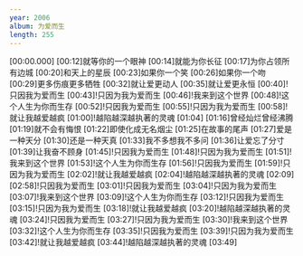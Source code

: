 ```yaml
---
year: 2006
album: 为爱而生
length: 255
---
```

[00:00.000]
[00:12]就等你的一个眼神
[00:14]就能为你长征
[00:17]为你占领所有边城
[00:20]和天上的星辰
[00:23]如果你一个笑
[00:26]如果你一个吻
[00:29]更多伤痕更多牺牲
[00:32]就让爱更动人
[00:35]就让爱更永恒
[00:40]!只因我为爱而生
[00:43]!只因为我为爱而生
[00:46]!我来到这个世界
[00:48]!这个人生为你而生存
[00:52]!只因我为爱而生
[00:55]!只因为我为爱而生
[00:58]!就让我越爱越疯
[01:00]!越陷越深越执著的灵魂
[01:04]
[01:16]曾经灿烂曾经沸腾
[01:19]就不会有悔恨
[01:22]即使化成无名烟尘
[01:25]在故事的尾声
[01:27]爱是一种天分
[01:30]还是一种天真
[01:33]我不多想我不多问
[01:36]让爱忘了分寸
[01:39]让我奋不顾身
[01:45]!只因我为爱而生
[01:48]!只因为我为爱而生
[01:51]!我来到这个世界
[01:53]!这个人生为你而生存
[01:56]!只因我为爱而生
[01:59]!只因为我为爱而生
[02:02]!就让我越爱越疯
[02:04]!越陷越深越执著的灵魂
[02:09]
[02:58]!只因我为爱而生
[03:01]!只因我为爱而生
[03:04]!只因为我为爱而生
[03:07]!我来到这个世界
[03:09]!这个人生为你而生存
[03:12]!只因我为爱而生
[03:15]!只因为我为爱而生
[03:18]!就让我越爱越疯
[03:20]!越陷越深越执著的灵魂
[03:24]!只因我为爱而生
[03:27]!只因为我为爱而生
[03:30]!我来到这个世界
[03:32]!这个人生为你而生存
[03:35]!只因我为爱而生
[03:39]!只因为我为爱而生
[03:42]!就让我越爱越疯
[03:44]!越陷越深越执著的灵魂
[03:49]